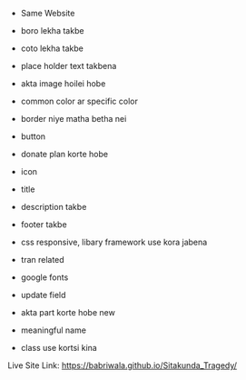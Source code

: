 * Same Website
* boro lekha takbe
* coto lekha takbe
* place holder text takbena
* akta image hoilei hobe
* common color ar specific color
* border niye matha betha nei
* button
* donate plan korte hobe
* icon 
* title
* description takbe
* footer takbe
* css responsive, libary framework use kora jabena
* tran related


* google fonts
* update field
* akta part korte hobe new
* meaningful name
* class use kortsi kina


Live Site Link: https://babriwala.github.io/Sitakunda_Tragedy/